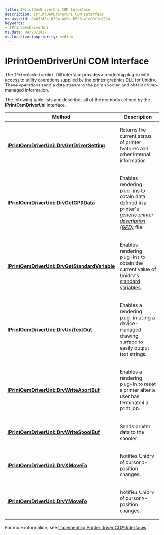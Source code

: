 ```yaml
---
title: IPrintOemDriverUni COM Interface
description: IPrintOemDriverUni COM Interface
ms.assetid: 84b3f43c-039a-4e9d-b596-41c08f1e0284
keywords:
- IPrintOemDriverUni
ms.date: 04/20/2017
ms.localizationpriority: medium
---
```


# IPrintOemDriverUni COM Interface





The `IPrintOemDriverUni COM` interface provides a rendering plug-in with access to utility operations supplied by the printer graphics DLL for Unidrv. These operations send a data stream to the print spooler, and obtain driver-managed information.

The following table lists and describes all of the methods defined by the **IPrintOemDriverUni** interface.

<table>
<colgroup>
<col width="50%" />
<col width="50%" />
</colgroup>
<thead>
<tr class="header">
<th>Method</th>
<th>Description</th>
</tr>
</thead>
<tbody>
<tr class="odd">
<td><p><a href="https://docs.microsoft.com/windows-hardware/drivers/ddi/prcomoem/nf-prcomoem-iprintoemdriveruni-drvgetdriversetting" data-raw-source="[&lt;strong&gt;IPrintOemDriverUni::DrvGetDriverSetting&lt;/strong&gt;](/windows-hardware/drivers/ddi/prcomoem/nf-prcomoem-iprintoemdriveruni-drvgetdriversetting)"><strong>IPrintOemDriverUni::DrvGetDriverSetting</strong></a></p></td>
<td><p>Returns the current status of printer features and other internal information.</p></td>
</tr>
<tr class="even">
<td><p><a href="https://docs.microsoft.com/windows-hardware/drivers/ddi/prcomoem/nf-prcomoem-iprintoemdriveruni-drvgetgpddata" data-raw-source="[&lt;strong&gt;IPrintOemDriverUni::DrvGetGPDData&lt;/strong&gt;](/windows-hardware/drivers/ddi/prcomoem/nf-prcomoem-iprintoemdriveruni-drvgetgpddata)"><strong>IPrintOemDriverUni::DrvGetGPDData</strong></a></p></td>
<td><p>Enables rendering plug-ins to obtain data defined in a printer's <a href="https://docs.microsoft.com/windows-hardware/drivers/#wdkgloss-generic-printer-description--gpd-" data-raw-source="&lt;em&gt;generic printer description (GPD)&lt;/em&gt;"><em>generic printer description (GPD)</em></a> file.</p></td>
</tr>
<tr class="odd">
<td><p><a href="https://docs.microsoft.com/windows-hardware/drivers/ddi/prcomoem/nf-prcomoem-iprintoemdriveruni-drvgetstandardvariable" data-raw-source="[&lt;strong&gt;IPrintOemDriverUni::DrvGetStandardVariable&lt;/strong&gt;](/windows-hardware/drivers/ddi/prcomoem/nf-prcomoem-iprintoemdriveruni-drvgetstandardvariable)"><strong>IPrintOemDriverUni::DrvGetStandardVariable</strong></a></p></td>
<td><p>Enables rendering plug-ins to obtain the current value of Unidrv's <a href="standard-variables.md" data-raw-source="[standard variables](standard-variables.md)">standard variables</a>.</p></td>
</tr>
<tr class="even">
<td><p><a href="https://docs.microsoft.com/windows-hardware/drivers/ddi/prcomoem/nf-prcomoem-iprintoemdriveruni-drvunitextout" data-raw-source="[&lt;strong&gt;IPrintOemDriverUni::DrvUniTextOut&lt;/strong&gt;](/windows-hardware/drivers/ddi/prcomoem/nf-prcomoem-iprintoemdriveruni-drvunitextout)"><strong>IPrintOemDriverUni::DrvUniTextOut</strong></a></p></td>
<td><p>Enables a rendering plug-in using a device-managed drawing surface to easily output text strings.</p></td>
</tr>
<tr class="odd">
<td><p><a href="https://docs.microsoft.com/windows-hardware/drivers/ddi/prcomoem/nf-prcomoem-iprintoemdriveruni-drvwriteabortbuf" data-raw-source="[&lt;strong&gt;IPrintOemDriverUni::DrvWriteAbortBuf&lt;/strong&gt;](/windows-hardware/drivers/ddi/prcomoem/nf-prcomoem-iprintoemdriveruni-drvwriteabortbuf)"><strong>IPrintOemDriverUni::DrvWriteAbortBuf</strong></a></p></td>
<td><p>Enables a rendering plug-in to reset a printer after a user has terminated a print job.</p></td>
</tr>
<tr class="even">
<td><p><a href="https://docs.microsoft.com/windows-hardware/drivers/ddi/prcomoem/nf-prcomoem-iprintoemdriveruni-drvwritespoolbuf" data-raw-source="[&lt;strong&gt;IPrintOemDriverUni::DrvWriteSpoolBuf&lt;/strong&gt;](/windows-hardware/drivers/ddi/prcomoem/nf-prcomoem-iprintoemdriveruni-drvwritespoolbuf)"><strong>IPrintOemDriverUni::DrvWriteSpoolBuf</strong></a></p></td>
<td><p>Sends printer data to the spooler.</p></td>
</tr>
<tr class="odd">
<td><p><a href="https://docs.microsoft.com/windows-hardware/drivers/ddi/prcomoem/nf-prcomoem-iprintoemdriveruni-drvxmoveto" data-raw-source="[&lt;strong&gt;IPrintOemDriverUni::DrvXMoveTo&lt;/strong&gt;](/windows-hardware/drivers/ddi/prcomoem/nf-prcomoem-iprintoemdriveruni-drvxmoveto)"><strong>IPrintOemDriverUni::DrvXMoveTo</strong></a></p></td>
<td><p>Notifies Unidrv of cursor x-position changes.</p></td>
</tr>
<tr class="even">
<td><p><a href="https://docs.microsoft.com/windows-hardware/drivers/ddi/prcomoem/nf-prcomoem-iprintoemdriveruni-drvymoveto" data-raw-source="[&lt;strong&gt;IPrintOemDriverUni::DrvYMoveTo&lt;/strong&gt;](/windows-hardware/drivers/ddi/prcomoem/nf-prcomoem-iprintoemdriveruni-drvymoveto)"><strong>IPrintOemDriverUni::DrvYMoveTo</strong></a></p></td>
<td><p>Notifies Unidrv of cursor y-position changes.</p></td>
</tr>
</tbody>
</table>

 

For more information, see [Implementing Printer Driver COM Interfaces](implementing-printer-driver-com-interfaces.md).

 

